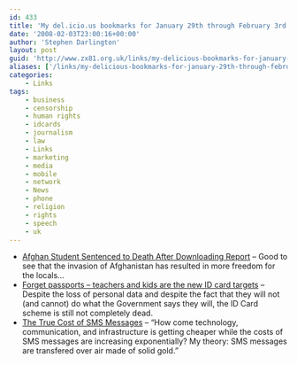 ```yaml
---
id: 433
title: 'My del.icio.us bookmarks for January 29th through February 3rd'
date: '2008-02-03T23:00:16+00:00'
author: 'Stephen Darlington'
layout: post
guid: 'http://www.zx81.org.uk/links/my-delicious-bookmarks-for-january-29th-through-february-3rd.html'
aliases: ['/links/my-delicious-bookmarks-for-january-29th-through-february-3rd.html']
categories:
    - Links
tags:
    - business
    - censorship
    - human rights
    - idcards
    - journalism
    - law
    - Links
    - marketing
    - media
    - mobile
    - network
    - News
    - phone
    - religion
    - rights
    - speech
    - uk
---
```


- [Afghan Student Sentenced to Death After Downloading Report](http://blog.wired.com/27bstroke6/2008/02/afghan-student.html) – Good to see that the invasion of Afghanistan has resulted in more freedom for the locals…
- [Forget passports – teachers and kids are the new ID card targets](http://www.theregister.co.uk/2008/01/29/id_strategy_doc_leak/) – Despite the loss of personal data and despite the fact that they will not (and cannot) do what the Government says they will, the ID Card scheme is still not completely dead.
- [The True Cost of SMS Messages](http://gthing.net/the-true-cost-of-sms-messages/) – “How come technology, communication, and infrastructure is getting cheaper while the costs of SMS messages are increasing exponentially? My theory: SMS messages are transfered over air made of solid gold.”